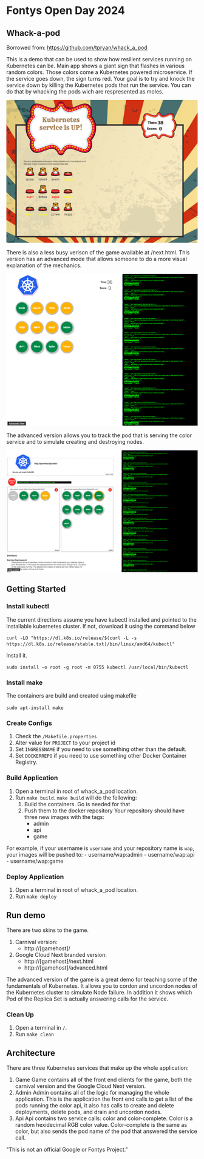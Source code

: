 # Fontys Open Day 2024
## Whack-a-pod
Borrowed from: https://github.com/tpryan/whack_a_pod

This is a demo that can be used to show how resilient services running on
Kubernetes can be. Main app shows a giant sign that flashes in various random
colors.  Those colors come a Kubernetes powered microservice.  If the service
goes down, the sign turns red. Your goal is to try and knock the service down
by killing the Kubernetes pods that run the service. You can do that by
whacking the pods wich are respresented as moles.

![Whack-a-pod Screenshot](screenshots/game.png "Screenshot")

There is also a less busy verison of the game available at /next.html. This
version has an advanced mode that allows someone to do a more visual
explanation of the mechanics.

![Next Screenshot](screenshots/next.png "Next Version")

The advanced version allows you to track the pod that is serving the color
service and to simulate creating and destroying nodes.

![Advanced Screenshot](screenshots/advanced.png "Advanced Version")

## Getting Started

### Install kubectl
The current directions assume you have kubectl installed and pointed to the installable kubernetes cluster. If not, download it using the command below
```
curl -LO "https://dl.k8s.io/release/$(curl -L -s https://dl.k8s.io/release/stable.txt)/bin/linux/amd64/kubectl"
```
Install it.
```
sudo install -o root -g root -m 0755 kubectl /usr/local/bin/kubectl
```

### Install make
The containers are build and created using makefile

` sudo apt-install make `


### Create Configs 
1. Check the  `/Makefile.properties`
1. Alter value for `PROJECT` to your project id
1. Set `INGRESSNAME` if you need to use something other than the default. 
1. Set `DOCKERREPO` if you need to use something other Docker Container Registry. 


### Build Application
1. Open a terminal in root of whack_a_pod location.
1. Run `make build`.
`make build` will do the following:
    1. Build the containers. Go is needed for that
    2. Push them to the docker repository
    Your repository should have three new images with the tags:
        - admin
        - api
        - game

For example, if your username is `username` and your repository name is `wap`, your images will be pushed to:
    - username/wap:admin
    - username/wap:api
    - username/wap:game

### Deploy Application
1. Open a terminal in root of whack_a_pod location.
1. Run `make deploy`

## Run demo
There are two skins to the game.
1. Carnival version:
    *  http://[gamehost]/
1. Google Cloud Next branded version:
    * http://[gamehost]/next.html
    * http://[gamehost]/advanced.html

The advanced version of the game is a great demo for teaching some of the
fundamentals of Kubernetes.  It allows you to cordon and uncordon nodes of the
Kubernetes cluster to simulate Node failure. In addition it shows which Pod of
the Replica Set is actually answering calls for the service.

### Clean Up
1. Open a terminal in `/`.
1. Run `make clean`



## Architecture
There are three Kubernetes services that make up the whole application:
1. Game
Game contains all of the front end clients for the game, both the carnival
version and the Google Cloud Next version.
1. Admin
Admin contains all of the logic for managing the whole application.  This is
the application the front end calls to get a list of the pods running the
color api, it also has calls to create and delete deployments, delete pods, and
drain and uncordon nodes.
1. Api
Api contains two service calls: color and color-complete. Color is a random
hexidecimal RGB color value. Color-complete is the same as color, but also
sends the pod name of the pod that answered the service call.


"This is not an official Google or Fontys Project."
